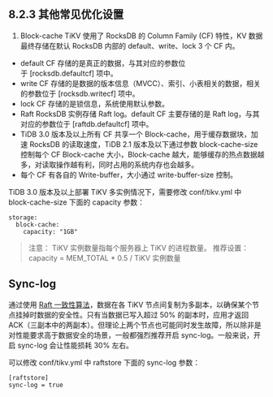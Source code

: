 ## 8.2.3 其他常见优化设置

1. Block-cache 
TiKV 使用了 RocksDB 的 Column Family (CF) 特性，KV 数据最终存储在默认 RocksDB 内部的 default、write、lock 3 个 CF 内。

* default CF 存储的是真正的数据，与其对应的参数位于 [rocksdb.defaultcf] 项中。
* write CF 存储的是数据的版本信息（MVCC）、索引、小表相关的数据，相关的参数位于 [rocksdb.writecf] 项中。
* lock CF 存储的是锁信息，系统使用默认参数。
* Raft RocksDB 实例存储 Raft log。default CF 主要存储的是 Raft log，与其对应的参数位于 [raftdb.defaultcf] 项中。
* TiDB 3.0 版本及以上所有 CF 共享一个 Block-cache，用于缓存数据块，加速 RocksDB 的读取速度，TiDB 2.1 版本及以下通过参数 block-cache-size 控制每个 CF Block-cache 大小，Block-cache 越大，能够缓存的热点数据越多，对读取操作越有利，同时占用的系统内存也会越多。
* 每个 CF 有各自的 Write-buffer，大小通过 write-buffer-size 控制。

TiDB 3.0 版本及以上部署 TiKV 多实例情况下，需要修改 conf/tikv.yml 中 block-cache-size 下面的 capacity 参数：

```
storage:
  block-cache:
    capacity: "1GB"
```
>注意：
>TiKV 实例数量指每个服务器上 TiKV 的进程数量。
>推荐设置：capacity = MEM_TOTAL * 0.5 / TiKV 实例数量


## Sync-log 
通过使用 [Raft 一致性算法](https://raft.github.io/)，数据在各 TiKV 节点间复制为多副本，以确保某个节点挂掉时数据的安全性。只有当数据已写入超过 50% 的副本时，应用才返回 ACK（三副本中的两副本）。但理论上两个节点也可能同时发生故障，所以除非是对性能要求高于数据安全的场景，一般都强烈推荐开启 sync-log。一般来说，开启 sync-log 会让性能损耗 30% 左右。

可以修改 conf/tikv.yml 中 raftstore 下面的 sync-log 参数：

```
[raftstore]
sync-log = true
```
